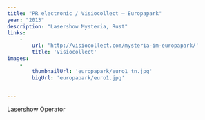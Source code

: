 ```yaml
---
title: "PR electronic / Visiocollect – Europapark"
year: "2013"
description: "Lasershow Mysteria, Rust"
links:
    -
        url: 'http://visiocollect.com/mysteria-im-europapark/'
        title: 'Visiocollect'
images:
    -
        thumbnailUrl: 'europapark/euro1_tn.jpg'
        bigUrl: 'europapark/euro1.jpg'


---
```


Lasershow Operator


